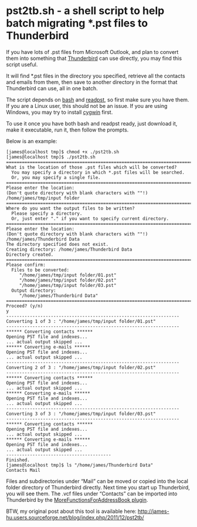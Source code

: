 pst2tb.sh - a shell script to help batch migrating *.pst files to Thunderbird
=========

If you have lots of .pst files from Microsoft Outlook, 
and plan to convert them into something that [Thunderbird](http://www.mozilla.org/en-US/thunderbird/) can use directly,
you may find this script useful.

It will find *.pst files in the directory you specified, retrieve all the contacts and emails from them, 
then save to another directory in the format that Thunderbird can use, all in one batch.

The script depends on [bash](http://www.gnu.org/software/bash/) and [readpst](http://www.five-ten-sg.com/libpst/), 
so first make sure you have them. 
If you are a Linux user, this should not be an issue. If you are using Windows, 
you may try to install [cygwin](http://cygwin.com/) first.

To use it once you have both bash and readpst ready, 
just download it, make it executable, run it, then follow the prompts.

Below is an example:

```ShellSession
[james@localhost tmp]$ chmod +x ./pst2tb.sh
[james@localhost tmp]$ ./pst2tb.sh
=======================================================================
What is the location of those .pst files which will be converted?
  You may specify a directory in which *.pst files will be searched.
  Or, you may specify a single file.
=======================================================================
Please enter the location:
(Don't quote directory with blank characters with ""!)
/home/james/tmp/input folder
=======================================================================
Where do you want the output files to be written?
  Please specify a directory.
  Or, just enter "." if you want to specify current directory.
=======================================================================
Please enter the location:
(Don't quote directory with blank characters with ""!)
/home/james/Thunderbird Data
The directory specified does not exist.
Creating directory: /home/james/Thunderbird Data
Directory created.
=======================================================================
Please confirm:
  Files to be converted:
     "/home/james/tmp/input folder/01.pst"
     "/home/james/tmp/input folder/02.pst"
     "/home/james/tmp/input folder/03.pst"
  Output directory:
     "/home/james/Thunderbird Data"
=======================================================================
Proceed? (y/n)
y
------------------------------------------------------------------
Converting 1 of 3 : "/home/james/tmp/input folder/01.pst"
------------------------------------------------------------------
****** Converting contacts ******
Opening PST file and indexes...
... actual output skipped ...
****** Converting e-mails ******
Opening PST file and indexes...
... actual output skipped ...
------------------------------------------------------------------
Converting 2 of 3 : "/home/james/tmp/input folder/02.pst"
------------------------------------------------------------------
****** Converting contacts ******
Opening PST file and indexes...
... actual output skipped ...
****** Converting e-mails ******
Opening PST file and indexes...
... actual output skipped ...
------------------------------------------------------------------
Converting 3 of 3 : "/home/james/tmp/input folder/03.pst"
------------------------------------------------------------------
****** Converting contacts ******
Opening PST file and indexes...
... actual output skipped ...
****** Converting e-mails ******
Opening PST file and indexes...
... actual output skipped ...
----------------------------------------
Finished.
[james@localhost tmp]$ ls "/home/james/Thunderbird Data"
Contacts Mail
```
Files and subdirectories under “Mail” can be moved or copied into the local folder directory of Thunderbird directly. 
Next time you start up Thunderbird, you will see them. 
The .vcf files under “Contacts” can be imported into Thunderbird 
by the [MoreFunctionsForAddressBook plugin](http://freeshell.de//~kaosmos/morecols-en.html).

BTW, my original post about this tool is available here: 
http://james-hu.users.sourceforge.net/blog/index.php/2011/12/pst2tb/
